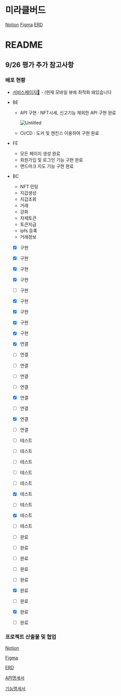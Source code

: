 # 미라클버드
[Notion](https://few-mat-bba.notion.site/6ed917c7a7214d1c911bd2936e75c431)
[Figma](https://www.figma.com/file/MYpQeffU1VYTbnF3TsHa7L/%EB%AF%B8%EB%9D%BC%ED%81%B4-%EB%B2%84%EB%93%9C)
[ERD](https://naver.me/FrlNZHCv)

# README

## 9/26 평가 추가 참고사항

### 배포 현황

- [서비스페이지🔗](https://j7c107.p.ssafy.io/) - (현재 모바일 뷰에 최적화 돼있습니다
- BE
    - API 구현 : NFT시세, 신고기능 제외한 API 구현 완료
        
        ![Untitled](/uploads/725d238b5a8dfa7f913a5dbafa92041e/Untitled.png)
        
    - CI/CD : 도커 및 젠킨스 이용하여 구현 완료
- FE
    - 모든 페이지 생성 완료
    - 회원가입 및 로그인 기능 구현 완료
    - 랜드마크 지도 기능 구현 완료
    
- BC
    
    
    - NFT 민팅
    - 지갑생성
    - 지갑조회
    - 거래
    - 강화
    - 자체토큰
    - 토큰지급
    - ipfs 등록
    - 거래정보
    
    - [x]  구현
    - [x]  구현
    - [x]  구현
    - [x]  구현
    - [ ]  구현
    - [x]  구현
    - [x]  구현
    - [x]  구현
    - [x]  구현
    
    - [x]  연결
    - [ ]  연결
    - [ ]  연결
    - [ ]  연결
    - [ ]  연결
    - [x]  연결
    - [ ]  연결
    - [x]  연결
    - [ ]  연결
    
    - [ ]  테스트
    - [ ]  테스트
    - [ ]  테스트
    - [ ]  테스트
    - [ ]  테스트
    - [x]  테스트
    - [ ]  테스트
    - [x]  테스트
    - [ ]  테스트
    
    - [ ]  완료
    - [ ]  완료
    - [ ]  완료
    - [ ]  완료
    - [ ]  완료
    - [x]  완료
    - [ ]  완료
    - [x]  완료
    - [ ]  완료

### 프로젝트 산출물 및 협업

[Notion](https://few-mat-bba.notion.site/6ed917c7a7214d1c911bd2936e75c431)

[Figma](https://www.figma.com/file/MYpQeffU1VYTbnF3TsHa7L/%EB%AF%B8%EB%9D%BC%ED%81%B4-%EB%B2%84%EB%93%9C)

[ERD](https://naver.me/FrlNZHCv)

[API명세서](https://few-mat-bba.notion.site/API-f6924028274e40e3971698168b808020)

[기능명세서](https://few-mat-bba.notion.site/2db03d2c0f1141adab352b2be2892105)
